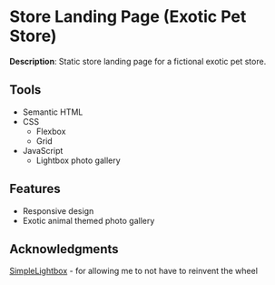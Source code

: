# Store Landing Page (Exotic Pet Store)
**Description**: Static store landing page for a fictional exotic pet store. 

## Tools
* Semantic HTML
* CSS
  * Flexbox
  * Grid
* JavaScript
  * Lightbox photo gallery

## Features
* Responsive design 
* Exotic animal themed photo gallery

## Acknowledgments
[SimpleLightbox](https://simplelightbox.com/) - for allowing me to not have to reinvent the wheel

